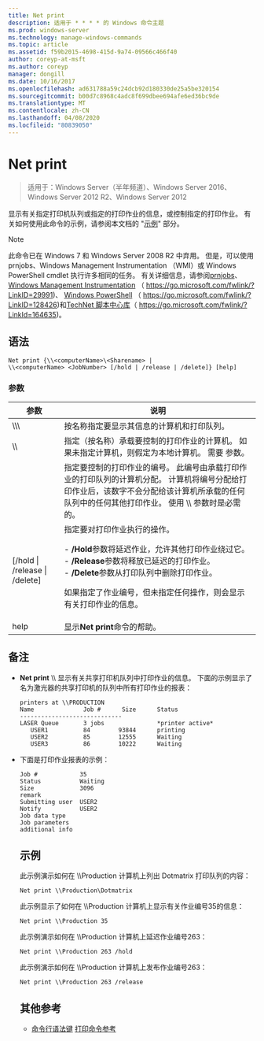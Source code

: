 ```yaml
---
title: Net print
description: 适用于 * * * * 的 Windows 命令主题
ms.prod: windows-server
ms.technology: manage-windows-commands
ms.topic: article
ms.assetid: f59b2015-4698-415d-9a74-09566c466f40
author: coreyp-at-msft
ms.author: coreyp
manager: dongill
ms.date: 10/16/2017
ms.openlocfilehash: ad631788a59c24dcb92d180330de25a5be320154
ms.sourcegitcommit: b00d7c8968c4adc8f699dbee694afe6ed36bc9de
ms.translationtype: MT
ms.contentlocale: zh-CN
ms.lasthandoff: 04/08/2020
ms.locfileid: "80839050"
---
```

# <a name="net-print"></a>Net print

>适用于：Windows Server（半年频道）、Windows Server 2016、Windows Server 2012 R2、Windows Server 2012

显示有关指定打印机队列或指定的打印作业的信息，或控制指定的打印作业。
有关如何使用此命令的示例，请参阅本文档的 "[示例](#BKMK_examples)" 部分。
> [!NOTE]
> 此命令已在 Windows 7 和 Windows Server 2008 R2 中弃用。 但是，可以使用 prnjobs、Windows Management Instrumentation （WMI）或 Windows PowerShell cmdlet 执行许多相同的任务。 有关详细信息，请参阅[prnjobs](prnjobs.md)、 [Windows Management Instrumentation](https://go.microsoft.com/fwlink/?LinkID=29991) （ https://go.microsoft.com/fwlink/?LinkID=29991)、 [Windows PowerShell](https://go.microsoft.com/fwlink/?LinkID=128426) （ https://go.microsoft.com/fwlink/?LinkID=128426)和[TechNet 脚本中心库](https://go.microsoft.com/fwlink/?LinkId=164635)（ https://go.microsoft.com/fwlink/?LinkId=164635)。
> ## <a name="syntax"></a>语法
> ```
> Net print {\\<computerName>\<Sharename> | 
> \\<computerName> <JobNumber> [/hold | /release | /delete]} [help]
> ```
> ### <a name="parameters"></a>参数
> 
> |               参数               |                                                                                                                                                                                                                     说明                                                                                                                                                                                                                      |
> |----------------------------------------|------------------------------------------------------------------------------------------------------------------------------------------------------------------------------------------------------------------------------------------------------------------------------------------------------------------------------------------------------------------------------------------------------------------------------------------------------|
> |    \\\\<computerName>\\<Sharename>     |                                                                                                                                                                            按名称指定要显示其信息的计算机和打印队列。                                                                                                                                                                             |
> |           \\\\<computerName>           |                                                                                                                                 指定（按名称）承载要控制的打印作业的计算机。 如果未指定计算机，则假定为本地计算机。 需要 <JobNumber> 参数。                                                                                                                                  |
> |              <JobNumber>               |                                             指定要控制的打印作业的编号。 此编号由承载打印作业的打印队列的计算机分配。 计算机将编号分配给打印作业后，该数字不会分配给该计算机所承载的任何队列中的任何其他打印作业。 使用 \\\\<computerName> 参数时是必需的。                                             |
> | [/hold &#124; /release &#124; /delete] | 指定要对打印作业执行的操作。<p>- **/Hold**参数将延迟作业，允许其他打印作业绕过它。<br />- **/Release**参数将释放已延迟的打印作业。<br />- **/Delete**参数从打印队列中删除打印作业。<p>如果指定了作业编号，但未指定任何操作，则会显示有关打印作业的信息。 |
> |                  help                  |                                                                                                                                                                                                     显示**Net print**命令的帮助。                                                                                                                                                                                                     |
> 
> ## <a name="remarks"></a>备注
> - **Net print** \\\\<computerName> 显示有关共享打印机队列中打印作业的信息。 下面的示例显示了名为激光器的共享打印机的队列中所有打印作业的报表：
>   ```
>   printers at \\PRODUCTION
>   Name              Job #      Size      Status
>   -----------------------------
>   LASER Queue       3 jobs               *printer active*
>      USER1          84        93844      printing
>      USER2          85        12555      Waiting
>      USER3          86        10222      Waiting
>   ```
> - 下面是打印作业报表的示例：
>   ```
>   Job #            35
>   Status           Waiting
>   Size             3096
>   remark
>   Submitting user  USER2
>   Notify           USER2
>   Job data type
>   Job parameters
>   additional info
>   ```
>   ## <a name="examples"></a><a name=BKMK_examples></a>示例
>   此示例演示如何在 \\\Production 计算机上列出 Dotmatrix 打印队列的内容：
>   ```
>   Net print \\Production\Dotmatrix 
>   ```
>   此示例显示了如何在 \\\Production 计算机上显示有关作业编号35的信息：
>   ```
>   Net print \\Production 35 
>   ```
>   此示例演示如何在 \\\Production 计算机上延迟作业编号263：
>   ```
>   Net print \\Production 263 /hold 
>   ```
>   此示例演示如何在 \\\Production 计算机上发布作业编号263：
>   ```
>   Net print \\Production 263 /release 
>   ```
>   ## <a name="additional-references"></a>其他参考
>   - [命令行语法键](command-line-syntax-key.md)
>   [打印命令参考](print-command-reference.md)

